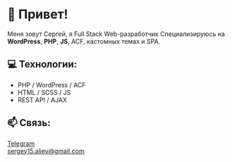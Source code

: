 # 👋 Привет!

Меня зовут Сергей, я Full Stack Web-разработчик 
Специализируюсь на **WordPress**, **PHP**, **JS**, ACF, кастомных темах и SPA.

## 💻 Технологии:
- PHP / WordPress / ACF
- HTML / SCSS / JS
- REST API / AJAX

## 📫 Связь:
[Telegram](https://t.me/serj15kh)  
sergey15.aliev@gmail.com
